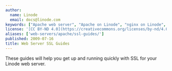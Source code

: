 ```yaml
---
author:
  name: Linode
  email: docs@linode.com
keywords: ["Apache web server", "Apache on Linode", "nginx on Linode", "nginx web server", "Linode web server", "ssl", "certificate"]
license: '[CC BY-ND 4.0](https://creativecommons.org/licenses/by-nd/4.0)'
aliases: ['web-servers/apache/ssl-guides/']
published: 2009-07-16
title: Web Server SSL Guides
---
```


These guides will help you get up and running quickly with SSL for your Linode web server.
